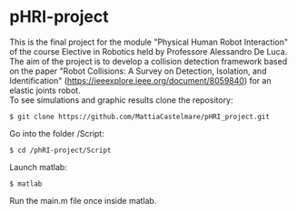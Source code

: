 # pHRI-project
This is the final project for the module "Physical Human Robot Interaction" of the course Elective in Robotics held by Professore Alessandro De Luca.
\
The aim of the project is to develop a collision detection framework based on the paper "Robot Collisions: A Survey on Detection, Isolation, and Identification" (https://ieeexplore.ieee.org/document/8059840) for an elastic joints robot.
\
To see simulations and graphic results clone the repository:

```
$ git clone https://github.com/MattiaCastelmare/pHRI_project.git

```
Go into the folder /Script:

```
$ cd /phRI-project/Script

```
Launch matlab:

```
$ matlab 

```
Run the main.m file once inside matlab.

